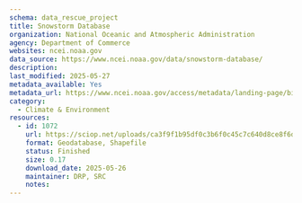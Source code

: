 ```yaml
---
schema: data_rescue_project 
title: Snowstorm Database
organization: National Oceanic and Atmospheric Administration
agency: Department of Commerce
websites: ncei.noaa.gov
data_source: https://www.ncei.noaa.gov/data/snowstorm-database/
description: 
last_modified: 2025-05-27
metadata_available: Yes
metadata_url: https://www.ncei.noaa.gov/access/metadata/landing-page/bin/iso?id=gov.noaa.ncdcC00464
category:
  - Climate & Environment 
resources:
  - id: 1072
    url: https://sciop.net/uploads/ca3f9f1b95df0c3b6f0c45c7c640d8ce8f6de6a9
    format: Geodatabase, Shapefile
    status: Finished
    size: 0.17
    download_date: 2025-05-26
    maintainer: DRP, SRC
    notes: 
---
```

